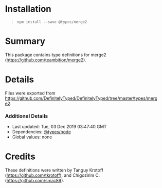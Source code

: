 # Installation
> `npm install --save @types/merge2`

# Summary
This package contains type definitions for merge2 (https://github.com/teambition/merge2).

# Details
Files were exported from https://github.com/DefinitelyTyped/DefinitelyTyped/tree/master/types/merge2.

### Additional Details
 * Last updated: Tue, 03 Dec 2019 03:47:40 GMT
 * Dependencies: [@types/node](https://npmjs.com/package/@types/node)
 * Global values: none

# Credits
These definitions were written by Tanguy Krotoff (https://github.com/tkrotoff), and Chigozirim C. (https://github.com/smac89).
